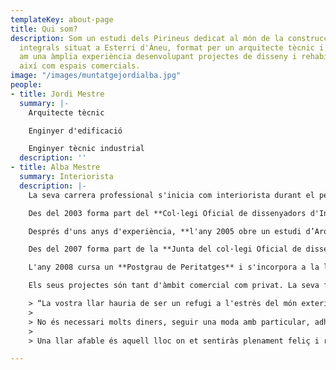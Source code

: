 ```yaml
---
templateKey: about-page
title: Qui som?
description: Som un estudi dels Pirineus dedicat al món de la construcció i les reformes
  integrals situat a Esterri d'Àneu, format per un arquitecte tècnic i una interiorista
  am una àmplia experiència desenvolupant projectes de disseny i rehabilitació d'habitatges
  així com espais comercials.
image: "/images/muntatgejordialba.jpg"
people:
- title: Jordi Mestre
  summary: |-
    Arquitecte tècnic

    Enginyer d'edificació

    Enginyer tècnic industrial
  description: ''
- title: Alba Mestre
  summary: Interiorista
  description: |-
    La seva carrera professional s'inicia com interiorista durant el període de formació universitària a Barcelona treballant a un estudi d'Arquitectura i disseny d'Interiors.

    Des del 2003 forma part del **Col·legi Oficial de dissenyadors d'Interiors i Decoradors de Catalunya**. **Col·legiada 1118** de la demarcació de Lleida. **IFI** (Internacional Federation of Interiors Architects) **ECIA** ( European Council of Interior Architect).

    Després d'uns anys d'experiència, **l'any 2005 obre un estudi d’Arquitectura d'Interiors a Esterri d'Àneu**, Av. Francesc Macià 16, on fa tots el projectes, venta de mobiliari, il·luminació, materials de construcció tot el que estigui relacionat amb la creació d'espais.

    Des del 2007 forma part de la **Junta del col·legi Oficial de dissenyadors d'Interiors i Decoradors de Lleida**.

    L'any 2008 cursa un **Postgrau de Peritatges** i s'incorpora a la llista de **Pèrits Oficials del Col·legi**.

    Els seus projectes són tant d'àmbit comercial com privat. La seva filosofia és:

    > “La vostra llar hauria de ser un refugi a l'estrès del món exterior. És el lloc que ha d'emplenar de calma, agradar i proporcionar repòs i assossec, sobretot si la vida a fora és una font de constant ansietat. La vostra llar us ha de transmetre un sentit de pertinència; un espai on poder arrelar, créixer i desenrolar-se. Mentre que els totxos i el ciment per si sols no us poden fer feliç, un habitatge ben dissenyat i decorat amb les més apreciades pertinències constitueix una base sòlida sobre la qual construir una vida rica i satisfactòria.
    >
    > No és necessari molts diners, seguir una moda amb particular, adherir-se amb principis prescrits o intentar agafar la idea d'un altre del que es la perfecció: crear un espai serè i fomentar la capacitat expressiva de cadascú; us ensenya a fiar-vos del vostres instints i a desenrolar el vostre propi estil. L'únic que heu de fer és ser vosaltres mateixos i prendre les decisions amb tot el cor. La espontaneïtat i la personalitat són els secrets de l'èxit.
    >
    > Una llar afable és aquell lloc on et sentiràs plenament feliç i relaxat perquè hauràs aconseguit trobar un equilibri entre el necessari, estètic i pràctic.“

---
```

